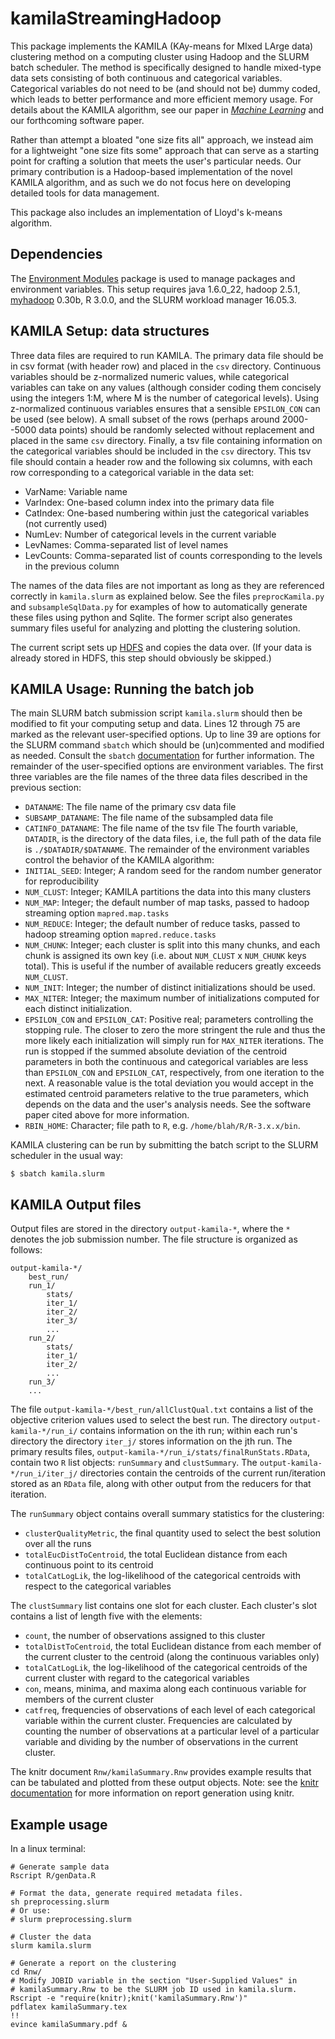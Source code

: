 # kamilaStreamingHadoop

This package implements the KAMILA (KAy-means for MIxed LArge data) clustering method on a computing cluster using Hadoop and the SLURM batch scheduler.
The method is specifically designed to handle mixed-type data sets consisting of both continuous and categorical variables.
Categorical variables do not need to be (and should not be) dummy coded, which leads to better performance and more efficient memory usage.
For details about the KAMILA algorithm, see our paper in [*Machine Learning*](http://link.springer.com/article/10.1007/s10994-016-5575-7) and our forthcoming software paper.

Rather than attempt a bloated "one size fits all" approach, we instead aim for a lightweight "one size fits some" approach that can serve as a starting point for crafting a solution that meets the user's particular needs.
Our primary contribution is a Hadoop-based implementation of the novel KAMILA algorithm, and as such we do not focus here on developing detailed tools for data management.

This package also includes an implementation of Lloyd's k-means algorithm.

## Dependencies

The [Environment Modules](http://www.modules.sourceforge.net) package is used to manage packages and environment variables.
This setup requires java 1.6.0\_22, hadoop 2.5.1, [myhadoop](https://github.com/glennklockwood/myhadoop/tree/v0.30b) 0.30b, R 3.0.0, and the SLURM workload manager 16.05.3.

## KAMILA Setup: data structures

Three data files are required to run KAMILA.
The primary data file should be in csv format (with header row) and placed in the `csv` directory.
Continuous variables should be z-normalized numeric values, while categorical variables can take on any values (although consider coding them concisely using the integers 1:M, where M is the number of categorical levels).
Using z-normalized continuous variables ensures that a sensible `EPSILON_CON` can be used (see below).
A small subset of the rows (perhaps around 2000--5000 data points) should be randomly selected without replacement and placed in the same `csv` directory.
Finally, a tsv file containing information on the categorical variables should be included in the `csv` directory.
This tsv file should contain a header row and the following six columns, with each row corresponding to a categorical variable in the data set:
 - VarName: Variable name
 - VarIndex: One-based column index into the primary data file
 - CatIndex: One-based numbering within just the categorical variables (not currently used)
 - NumLev: Number of categorical levels in the current variable
 - LevNames: Comma-separated list of level names
 - LevCounts: Comma-separated list of counts corresponding to the levels in the previous column

The names of the data files are not important as long as they are referenced correctly in `kamila.slurm` as explained below.
See the files `preprocKamila.py` and `subsampleSqlData.py` for examples of how to automatically generate these files using python and Sqlite.
The former script also generates summary files useful for analyzing and plotting the clustering solution.

The current script sets up [HDFS](https://hadoop.apache.org/docs/r2.5.2/hadoop-project-dist/hadoop-hdfs/HdfsUserGuide.html) and copies the data over.
(If your data is already stored in HDFS, this step should obviously be skipped.)

## KAMILA Usage: Running the batch job

The main SLURM batch submission script `kamila.slurm` should then be modified to fit your computing setup and data.
Lines 12 through 75 are marked as the relevant user-specified options.
Up to line 39 are options for the SLURM command `sbatch` which should be (un)commented and modified as needed.
Consult the `sbatch` [documentation](http://www.slurm.schedmd.com/sbatch.html) for further information.
The remainder of the user-specified options are environment variables.
The first three variables are the file names of the three data files described in the previous section:
 - `DATANAME`: The file name of the primary csv data file
 - `SUBSAMP_DATANAME`: The file name of the subsampled data file
 - `CATINFO_DATANAME`: The file name of the tsv file 
The fourth variable, `DATADIR`, is the directory of the data files, i.e, the full path of the data file is `./$DATADIR/$DATANAME`.
The remainder of the environment variables control the behavior of the KAMILA algorithm:
 - `INITIAL_SEED`: Integer; A random seed for the random number generator for reproducibility
 - `NUM_CLUST`: Integer; KAMILA partitions the data into this many clusters
 - `NUM_MAP`: Integer; the default number of map tasks, passed to hadoop streaming option `mapred.map.tasks`
 - `NUM_REDUCE`: Integer; the default number of reduce tasks, passed to hadoop streaming option `mapred.reduce.tasks`
 - `NUM_CHUNK`: Integer; each cluster is split into this many chunks, and each chunk is assigned its own key (i.e. about `NUM_CLUST` x `NUM_CHUNK` keys total). This is useful if the number of available reducers greatly exceeds `NUM_CLUST`.
 - `NUM_INIT`: Integer; the number of distinct initializations should be used.
 - `MAX_NITER`: Integer; the maximum number of initializations computed for each distinct initialization.
 - `EPSILON_CON` and `EPSILON_CAT`: Positive real; parameters controlling the stopping rule. The closer to zero the more stringent the rule and thus the more likely each initialization will simply run for `MAX_NITER` iterations. The run is stopped if the summed absolute deviation of the centroid parameters in both the continuous and categorical variables are less than `EPSILON_CON` and `EPSILON_CAT`, respectively, from one iteration to the next. A reasonable value is the total deviation you would accept in the estimated centroid parameters relative to the true parameters, which depends on the data and the user's analysis needs. See the software paper cited above for more information.
 - `RBIN_HOME`: Character; file path to `R`, e.g. `/home/blah/R/R-3.x.x/bin`.

KAMILA clustering can be run by submitting the batch script to the SLURM scheduler in the usual way:

    $ sbatch kamila.slurm

## KAMILA Output files

Output files are stored in the directory `output-kamila-*`, where the `*` denotes the job submission number.
The file structure is organized as follows:

    output-kamila-*/
        best_run/
        run_1/
            stats/
            iter_1/
            iter_2/
            iter_3/
            ...
        run_2/
            stats/
            iter_1/
            iter_2/
            ...
        run_3/
        ...

The file `output-kamila-*/best_run/allClustQual.txt` contains a list of the objective criterion values used to select the best run.
The directory `output-kamila-*/run_i/` contains information on the ith run; within each run's directory the directory `iter_j/` stores information on the jth run.
The primary results files, `output-kamila-*/run_i/stats/finalRunStats.RData`, contain two `R` list objects: `runSummary` and `clustSummary`.
The `output-kamila-*/run_i/iter_j/` directories contain the centroids of the current run/iteration stored as an `RData` file, along with other output from the reducers for that iteration.

The `runSummary` object contains overall summary statistics for the clustering:
 - `clusterQualityMetric`, the final quantity used to select the best solution over all the runs
 - `totalEucDistToCentroid`, the total Euclidean distance from each continuous point to its centroid
 - `totalCatLogLik`, the log-likelihood of the categorical centroids with respect to the categorical variables

The `clustSummary` list contains one slot for each cluster.
Each cluster's slot contains a list of length five with the elements:
 - `count`, the number of observations assigned to this cluster
 - `totalDistToCentroid`, the total Euclidean distance from each member of the current cluster to the centroid (along the continuous variables only)
 - `totalCatLogLik`, the log-likelihood of the categorical centroids of the current cluster with regard to the categorical variables
 - `con`, means, minima, and maxima along each continuous variable for members of the current cluster
 - `catfreq`, frequencies of observations of each level of each categorical variable within the current cluster. Frequencies are calculated by counting the number of observations at a particular level of a particular variable and dividing by the number of observations in the current cluster.

The knitr document `Rnw/kamilaSummary.Rnw` provides example results that can be tabulated and plotted from these output objects.
Note: see the [knitr documentation](http://yihui.name/knitr/) for more information on report generation using knitr.

## Example usage

In a linux terminal:

    # Generate sample data
    Rscript R/genData.R
    
    # Format the data, generate required metadata files.
    sh preprocessing.slurm
    # Or use:
    # slurm preprocessing.slurm

    # Cluster the data
    slurm kamila.slurm
    
    # Generate a report on the clustering
    cd Rnw/
    # Modify JOBID variable in the section "User-Supplied Values" in
    # kamilaSummary.Rnw to be the SLURM job ID used in kamila.slurm.
    Rscript -e "require(knitr);knit('kamilaSummary.Rnw')"
    pdflatex kamilaSummary.tex
    !!
    evince kamilaSummary.pdf &

